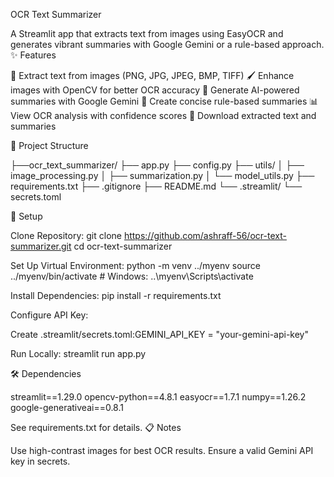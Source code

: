 OCR Text Summarizer

A Streamlit app that extracts text from images using EasyOCR and generates vibrant summaries with Google Gemini or a rule-based approach.
✨ Features

📸 Extract text from images (PNG, JPG, JPEG, BMP, TIFF)
🖌️ Enhance images with OpenCV for better OCR accuracy
🤖 Generate AI-powered summaries with Google Gemini
📝 Create concise rule-based summaries
📊 View OCR analysis with confidence scores
💾 Download extracted text and summaries

📂 Project Structure

├──ocr_text_summarizer/
    ├── app.py
    ├── config.py
    ├── utils/
    │   ├── image_processing.py
    │   ├── summarization.py
    │   └── model_utils.py
    ├── requirements.txt
    ├── .gitignore
    ├── README.md
    └── .streamlit/
        └── secrets.toml

🚀 Setup

Clone Repository:
git clone https://github.com/ashraff-56/ocr-text-summarizer.git
cd ocr-text-summarizer


Set Up Virtual Environment:
python -m venv ../myenv
source ../myenv/bin/activate  # Windows: ..\myenv\Scripts\activate


Install Dependencies:
pip install -r requirements.txt


Configure API Key:

Create .streamlit/secrets.toml:GEMINI_API_KEY = "your-gemini-api-key"




Run Locally:
streamlit run app.py




🛠️ Dependencies

streamlit==1.29.0
opencv-python==4.8.1
easyocr==1.7.1
numpy==1.26.2
google-generativeai==0.8.1

See requirements.txt for details.
📋 Notes

Use high-contrast images for best OCR results.
Ensure a valid Gemini API key in secrets.


